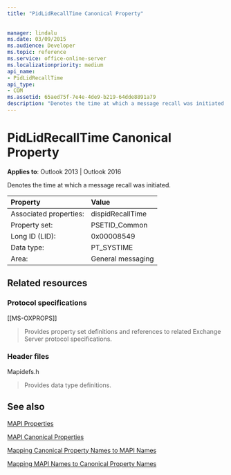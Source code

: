 ```yaml
---
title: "PidLidRecallTime Canonical Property"
 
 
manager: lindalu
ms.date: 03/09/2015
ms.audience: Developer
ms.topic: reference
ms.service: office-online-server
ms.localizationpriority: medium
api_name:
- PidLidRecallTime
api_type:
- COM
ms.assetid: 65aed75f-7e4e-4de9-b219-64dde8891a79
description: "Denotes the time at which a message recall was initiated for Outlook 2013 or Outlook 2016."
---
```


# PidLidRecallTime Canonical Property

  
  
**Applies to**: Outlook 2013 | Outlook 2016 
  
Denotes the time at which a message recall was initiated.
  
|Property |Value |
|:-----|:-----|
|Associated properties:  <br/> |dispidRecallTime  <br/> |
|Property set:  <br/> |PSETID_Common  <br/> |
|Long ID (LID):  <br/> |0x00008549  <br/> |
|Data type:  <br/> |PT_SYSTIME  <br/> |
|Area:  <br/> |General messaging  <br/> |
   
## Related resources

### Protocol specifications

[[MS-OXPROPS]] 
  
> Provides property set definitions and references to related Exchange Server protocol specifications.
    
### Header files

Mapidefs.h
  
> Provides data type definitions.
    
## See also



[MAPI Properties](mapi-properties.md)
  
[MAPI Canonical Properties](mapi-canonical-properties.md)
  
[Mapping Canonical Property Names to MAPI Names](mapping-canonical-property-names-to-mapi-names.md)
  
[Mapping MAPI Names to Canonical Property Names](mapping-mapi-names-to-canonical-property-names.md)

